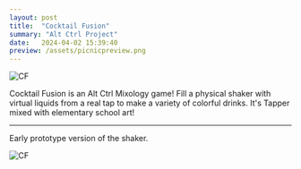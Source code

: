 ```yaml
---
layout: post
title:  "Cocktail Fusion"
summary: "Alt Ctrl Project"
date:   2024-04-02 15:39:40
preview: /assets/picnicpreview.png
---
```


![CF](/assets/cocktail.png)

Cocktail Fusion is an Alt Ctrl Mixology game! Fill a physical shaker with virtual liquids from a real tap to make a variety of colorful drinks. It's Tapper mixed with elementary school art!

***

Early prototype version of the shaker.


![CF](/assets/cocktailold.png)

